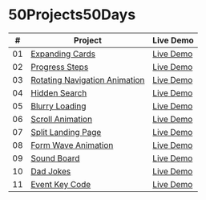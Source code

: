 # 50Projects50Days

| # | Project | Live Demo |
| --- | ----------- | --- |
| 01 | [Expanding Cards](https://github.com/akj0712/50Projects50Days/tree/master/Expanding-Cards) | [Live Demo](https://akj0712-expanding-cards.netlify.app/) |
| 02 | [Progress Steps](https://github.com/akj0712/50Projects50Days/tree/master/Progress-Steps) | [Live Demo](https://akj0712-progress-steps.netlify.app/) |
| 03 | [Rotating Navigation Animation](https://github.com/akj0712/50Projects50Days/tree/master/Rotating-Navigation) | [Live Demo](https://rotating-navigation-animation.netlify.app/) |
| 04 | [Hidden Search](https://github.com/akj0712/50Projects50Days/tree/master/Hidden-Search-Widget) | [Live Demo](https://akj0712-hidden-search-widget.netlify.app/) |
| 05 | [Blurry Loading](https://github.com/akj0712/50Projects50Days/tree/master/Blurry-Loading) | [Live Demo](https://akj0712-blurry-loading.netlify.app/) |
| 06 | [Scroll Animation](https://github.com/akj0712/50Projects50Days/tree/master/Scroll-Animation) | [Live Demo](https://akj0712-scroll-animation.netlify.app/) |
| 07 | [Split Landing Page](https://github.com/akj0712/50Projects50Days/tree/master/Split-Landing-Page) | [Live Demo](https://akj0712-split-landing-page.netlify.app/) |
| 08 | [Form Wave Animation](https://github.com/akj0712/50Projects50Days/tree/master/Form-Wave-Animation) | [Live Demo](https://akj0712-form-wave-animation.netlify.app/) |
| 09 | [Sound Board](https://github.com/akj0712/50Projects50Days/tree/master/Sound-Board) | [Live Demo](https://akj0712-sound-board.netlify.app/) |
| 10 | [Dad Jokes](https://github.com/akj0712/50Projects50Days/tree/master/Dad-Jokes) | [Live Demo](https://akj0712-dad-jokes.netlify.app/) |
| 11 | [Event Key Code](https://github.com/akj0712/50Projects50Days/tree/master/Event-KeyCodes) | [Live Demo](https://akj0712-event-key-codes.netlify.app/) |
